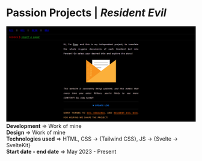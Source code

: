 # Passion Projects | _Resident Evil_
![screencapture-re-docs-github-io-2023-11-30-18_42_37](sample.png)
**Development** => Work of mine  
**Design** => Work of mine  
**Technologies used** => HTML, CSS -> {Tailwind CSS}, JS -> {Svelte -> SvelteKit}  
**Start date - end date** => May 2023 - Present